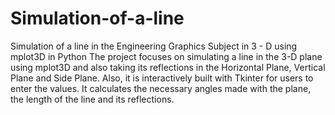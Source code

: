 # Simulation-of-a-line
Simulation of a line in the Engineering Graphics Subject in 3 - D using mplot3D in Python
The project focuses on simulating a line in the 3-D plane using mplot3D and also taking its reflections in the Horizontal Plane, Vertical Plane and Side Plane. Also, it is interactively built with Tkinter for users to enter the values. It calculates the necessary angles made with the plane, the length of the line and its reflections.
